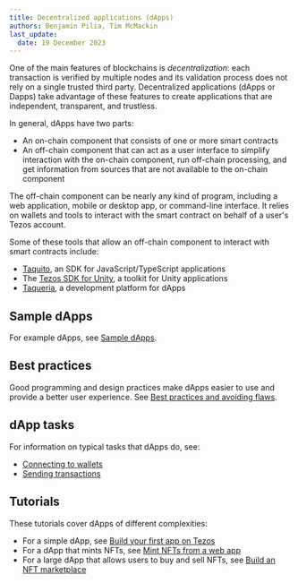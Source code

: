 ```yaml
---
title: Decentralized applications (dApps)
authors: Benjamin Pilia, Tim McMackin
last_update:
  date: 19 December 2023
---
```


One of the main features of blockchains is _decentralization_: each transaction is verified by multiple nodes and its validation process does not rely on a single trusted third party.
Decentralized applications (dApps or Dapps) take advantage of these features to create applications that are independent, transparent, and trustless.

In general, dApps have two parts:

- An on-chain component that consists of one or more smart contracts
- An off-chain component that can act as a user interface to simplify interaction with the on-chain component, run off-chain processing, and get information from sources that are not available to the on-chain component

The off-chain component can be nearly any kind of program, including a web application, mobile or desktop app, or command-line interface.
It relies on wallets and tools to interact with the smart contract on behalf of a user's Tezos account.

Some of these tools that allow an off-chain component to interact with smart contracts include:

- [Taquito](./dApps/taquito), an SDK for JavaScript/TypeScript applications
- The [Tezos SDK for Unity](./dApps/unity), a toolkit for Unity applications
- [Taqueria](https://taqueria.io/), a development platform for dApps

## Sample dApps

For example dApps, see [Sample dApps](./dApps/samples).

## Best practices

Good programming and design practices make dApps easier to use and provide a better user experience.
See [Best practices and avoiding flaws](./dApps/best-practices).

## dApp tasks

For information on typical tasks that dApps do, see:

- [Connecting to wallets](./dApps/wallets)
- [Sending transactions](./dApps/sending-transactions)

## Tutorials

These tutorials cover dApps of different complexities:

- For a simple dApp, see [Build your first app on Tezos](./tutorials/build-your-first-app)
- For a dApp that mints NFTs, see [Mint NFTs from a web app](./tutorials/create-an-nft/nft-web-app)
- For a large dApp that allows users to buy and sell NFTs, see [Build an NFT marketplace](./tutorials/build-an-nft-marketplace)
